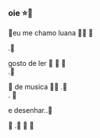 ### oie ⭐🩷
🌸eu me chamo luana 🍒🪻
🩷

.🪻

 gosto de ler 🎀 💭
    🩷  
    .🍒
    
🌸 de musica 🌼🩷
 .🩷   
 .   🩷
 
e desenhar..🩷

🥀 .🍒
🤗              🎀
